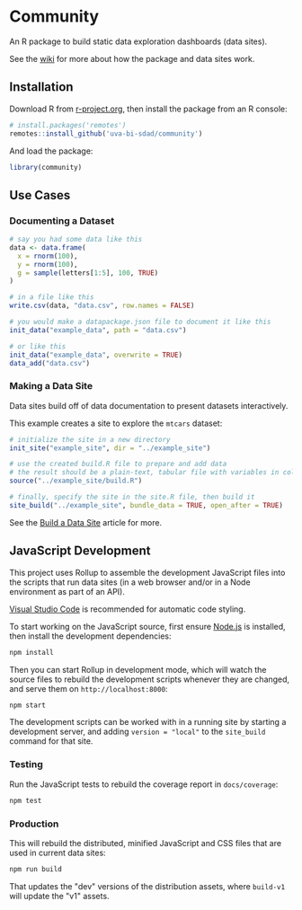 # Community

An R package to build static data exploration dashboards (data sites).

See the [wiki](https://github.com/uva-bi-sdad/community/wiki) for more about how the package and data
sites work.

## Installation

Download R from [r-project.org](https://www.r-project.org/), then install the package from an R console:

```R
# install.packages('remotes')
remotes::install_github('uva-bi-sdad/community')
```

And load the package:

```R
library(community)
```

## Use Cases

### Documenting a Dataset

```R
# say you had some data like this
data <- data.frame(
  x = rnorm(100),
  y = rnorm(100),
  g = sample(letters[1:5], 100, TRUE)
)

# in a file like this
write.csv(data, "data.csv", row.names = FALSE)

# you would make a datapackage.json file to document it like this
init_data("example_data", path = "data.csv")

# or like this
init_data("example_data", overwrite = TRUE)
data_add("data.csv")
```

### Making a Data Site

Data sites build off of data documentation to present datasets interactively.

This example creates a site to explore the `mtcars` dataset:

```R
# initialize the site in a new directory
init_site("example_site", dir = "../example_site")

# use the created build.R file to prepare and add data
# the result should be a plain-text, tabular file with variables in columns
source("../example_site/build.R")

# finally, specify the site in the site.R file, then build it
site_build("../example_site", bundle_data = TRUE, open_after = TRUE)
```

See the [Build a Data Site](https://uva-bi-sdad.github.io/community/articles/quickstart-site.html) article for more.

## JavaScript Development

This project uses Rollup to assemble the development JavaScript files into the scripts that run
data sites (in a web browser and/or in a Node environment as part of an API).

[Visual Studio Code](https://code.visualstudio.com) is recommended for automatic code styling.

To start working on the JavaScript source, first ensure [Node.js](https://nodejs.org) is installed,
then install the development dependencies:

```bash
npm install
```

Then you can start Rollup in development mode, which will watch the source files to rebuild the
development scripts whenever they are changed, and serve them on `http://localhost:8000`:

```bash
npm start
```

The development scripts can be worked with in a running site by starting a development server, and adding
`version = "local"` to the `site_build` command for that site.

### Testing

Run the JavaScript tests to rebuild the coverage report in `docs/coverage`:

```bash
npm test
```

### Production

This will rebuild the distributed, minified JavaScript and CSS files that are used in current data sites:

```bash
npm run build
```

That updates the "dev" versions of the distribution assets, where `build-v1` will update the "v1" assets.
